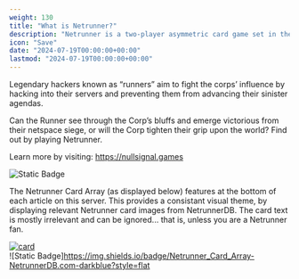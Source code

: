 ```yaml
---
weight: 130
title: "What is Netrunner?"
description: "Netrunner is a two-player asymmetric card game set in the Android Universe, where four megacorporations control almost every aspect of daily life."
icon: "Save"
date: "2024-07-19T00:00:00+00:00"
lastmod: "2024-07-19T00:00:00+00:00"
---
```

Legendary hackers known as “runners” aim to fight the corps’ influence by hacking into their servers and preventing them from advancing their sinister agendas.

Can the Runner see through the Corp’s bluffs and emerge victorious from their netspace siege, or will the Corp tighten their grip upon the world? Find out by playing Netrunner.

Learn more by visiting: https://nullsignal.games 

![Static Badge](https://img.shields.io/badge/Netrunner_Card_Array-NetrunnerDB.com-darkblue?style=flat)

The Netrunner Card Array (as displayed below) features at the bottom of each article on this server. This provides a consistant visual theme, by displaying relevant Netrunner card images from NetrunnerDB. The card text is mostly irrelevant and can be ignored... that is, unless you are a Netrunner fan.

[![card](https://card-images.netrunnerdb.com/v2/large/07035.jpg)](https://netrunnerdb.com/en/card/07035)  
![Static Badge]https://img.shields.io/badge/Netrunner_Card_Array-NetrunnerDB.com-darkblue?style=flat
